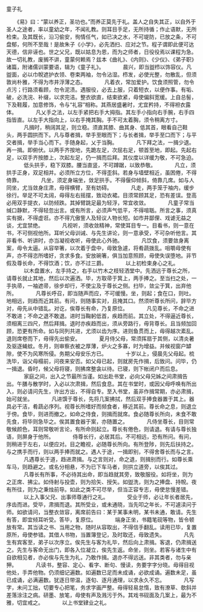 童子礼


　　《易》曰：“蒙以养正，圣功也。”而养正莫先于礼。盖人之自失其正，以自外于圣人之途者，率以童幼之年，不闻礼教。则耳目手足，无所持循；作止语默，无所检束。及其既长，沿习偷安，徇情任气，如已决之水，不可堤防，已放之条，不可盘郁，何所不至哉！是故朱子《小学》，必先洒扫、应对之节。程子谓即此便可达天德，信非诬也。世之父兄，既以姑息为恩，而为之师者，日役役焉以课程为急。故一切礼教，废搁不讲，童蒙何赖焉？兹本《曲礼》、《内则》、《少仪》、《弟子职》诸篇，附诸儒训蒙要语，辑为《童子礼》。
　
　　晨兴，即当盥栉以饰容仪。凡盥面，必以巾帨遮护衣领、卷束两袖，勿令沾湿。栉发，必使光整，勿散乱，但须敦尚朴雅，不得为市井浮薄之态。
　
　　凡着衣，常加爱护。饮食须照管，勿令点污；行路须看顾，勿令泥渍。遇服役，必去上服，只着短衣，以便作事。有垢、破，必洗浣、补缀，以求完洁。整衣欲直，结束欲紧，毋使偏斜宽缓。上自总髻，下及鞋履，加意修饰，令与“礼容”相称。其燕居盛暑时，尤宜矜持，不得袒衣露体。
　
　　凡乂手之法，以左手紧把右手大拇指。其左手小指向右手腕，右手四指皆直。以左手大指向上，以右手掩其胸。手不可太着胸，须令稍离方寸。
　
　　凡揖时，稍阔其足，则立稳。须直其膝、曲其身、低其首，眼看自己鞋头，两手圆拱而下。凡与尊者揖，举手至眼而下；与长者揖，举手至口而下；与平交者揖，举手当心而下。手随身起，乂于当胸。
　
　　凡下拜之法，一揖少退。再一揖。即俯伏。以两手齐按地，先跪左足，次屈右足，顿首至地，即起。先起右足，以双手齐按膝上，次起左足，仍一揖而后拜。其仪度以详缓为敬，不可急迫。
　
　　低头拱手，稳下双膝。腰当直竖，不可蹲踞，以致恭敬。
　
　　凡立，须拱手正身，双足相并。必须所立方位，不得歪斜。若身与墙壁相近，虽困倦，不得倚靠。
　
　　凡坐，须定身端坐，敛足拱手。不得偃仰倾斜，倚靠几席。如与人同坐，尤当敛身庄肃，毋得横臂，至有妨碍。
　
　　凡走，两手笼于袖内，缓步徐行。举足不可太阔，毋得左右摇摆，致动衣裙。目须常顾其足，恐有差误。登高必用双手提衣，以防倾跌。其掉臂跳足最为轻浮，常宜收敛。
　
　　凡童子常当缄口静默，不得轻忽出言。或有所言，必须声气低平，不得喧聒。所言之事，须真实有据，不得虚诳。亦不得亢傲訾人及轻议人物长短。如市井鄙俚、戏谑无益之谈，尤宜禁绝。
　
　　凡视听，须收敛精神，常使耳目专一。目看书，则一意在书，不可侧视他所。耳听父母训诫、与先生讲论，则一意承受，不可杂听他言。其非看书、听讲时，亦当凝视收听，毋使此心外驰。
　
　　凡饮食，须要敛身离案，毋令太逼。从容举箸，以次着于盘中，毋致急遽，将肴蔬拨乱。咀嚼毋使有声，亦不得恣所嗜好，贪求多食。安放碗箸，俱当加意照顾，毋使失误堕地。非节假及尊长命，不得饮酒；饮，亦不过三爵。
　
　　以上初检束身心之礼。
　
　　以木盘置水，左手持之，右手以竹木之枝轻洒堂中。先洒远于尊长之所，请尊长就止其地，然后以次遍洒。毕，方取帚于箕上，两手捧之。至当扫之处，一手执帚，一袖遮帚，徐步却行，不使尘及于尊长之侧。扫毕，敛尘于箕，出弃他所。
　
　　凡尊长呼召，即当随声而应，不可缓慢。坐，则起；食在口，则吐。地相远，则趋而近其前。有问，则随事实对，且掩其口。然须听尊长所问，辞毕方对，毋先从中错乱。对讫，俟尊长有命，乃复原位。
　
　　凡见尊长，不命之进不敢进；不命之退不敢退。进时当鞠躬低首，疾趋而前。其立处，不得逼近尊长，须相离三四尺，然后拜揖。退时亦疾趋而出，须从旁路行，毋背尊长。且当频加回顾，恐更有所命。如与同列共进，尤须以齿为序。进则鱼贯而上，毋得越次紊乱。退则席卷而下，毋得先出偷安。
　
　　夏月侍父母，常须挥扇于其侧，以清炎暑及驱逐蝇蚊。冬月，则审察衣被之厚薄，炉火之多寡，时为增益。并候视窗户罅隙，使不为风寒所侵。务期父母安乐方已。
　
　　十岁以上，侵晨先父母起。梳洗毕，诣父母榻前，问夜来安否。如父母已起，则就房先作揖，后致问。问毕，仍一揖退。昏时，候父母将寝，则拂席整衾以待。已寝，则下帐闭户而后息。
　
　　家庭之间，出入之节最所当谨。如出赴书堂，必向父母兄姊之间肃揖告出。午膳与散学时，入必以次肃揖，然后食息。其在书堂时，或因父母呼唤有所出入，则必请问先生，许出方出，不得自专。至入书堂，虽非作揖常期，亦必肃揖，始可就坐。
　
　　凡进馔于尊长，先将几案拂拭，然后双手捧食器置于其上。器具必干洁，肴蔬必序列。视尊长所嗜好而频食者，移近其前。尊长命之息，则退立于傍。食毕，则进而撤之。如命之侍食，则揖而就席。食必随尊长所向，未食不敢先食，将毕则急毕之。俟其置食器于案，亦随置之。
　
　　凡侍坐尊长，目则常敬候颜色，耳则常敬听言论，有所命则起立。尊长有倦色，则请退。有请与尊长独语，则屏身于他所。
　
　　侍尊长行，必居其后。不可相远，恐有所问。有问，则稍进于左右，以便应对。目之瞻视，必随尊长所向。有所登陟，则先后扶持之。与之携手而行，则以两手捧而就之。遇人于途，一揖即别，不得舍尊长而与之言。
　
　　凡遇尊长于道，趋进肃揖。与之言则对，命之退，则揖别而行。如尊长乘车马，则趋避之。或名分相悬，不为已下车马者，则拱立道旁，以俟其过。
　
　　凡尊长有所事，不必待其出命，即当趋就其旁，致敬服役。如将坐，则为之正席、拂尘。如侍射与投壶，则为拾矢、授矢。如盥洗，则为之捧盘、持帨。夜有所往，则为之秉烛前导。如此之类不可尽举，但当正容专志，毋使怠慢差错。
　
　　以上入事父兄、出事师尊通行之礼。
　
　　受业于师，必让年长者居先，序齿而进。受毕，肃揖而退。其所受业，或未通晓，当先叩之年长，不可遽渎问于师。如欲请问，当整衣敛容，离席前告曰：某于某事未明，某书未通，敢请。先生有答，即宜倾耳听受。答毕，复原位。
　
　　端身正坐，书籍笔砚等物，皆令顿放有常。其当读之书、当用之物，随时从容取出，不得信手翻乱。读用已毕，复置原所，毋使参错。其借人书物，当置簿登记，及时取还，毋致遗失。
　
　　凡先生有宾客至，弟子以次序立。俟先生与客为礼毕，然后向上肃揖。客退，仍肃揖送之。先生与客命无出门，即各入位凝立，俟先生返。命坐，则坐。若客与诸生中有自欲相见者，亦必俟与先生为礼，乃敢作揖。退亦不得远送。非其类者，勿与亲狎。
　
　　凡读书，整容、定心、看字、断句、慢读，务要字字分晓。毋得目视他处，手弄他物。仍须细记遍数。如遍数已足而未成诵，必欲成诵。遍数未足，虽已成诵，必满遍数。犹逐日带温，逐旬、逐月通理，以求永久不忘。
　
　　凡写字，未问工拙，切要专心把笔，务求字画严整。毋得轻易怠惰，致有潦草、欹斜并差落涂注之病。研墨、放笔，毋使有声及溅污于外。其戏书砚面及几案上，最为不雅，切宜戒之。
　
　　以上书堂肄业之礼。
